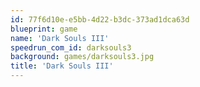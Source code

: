 ```yaml
---
id: 77f6d10e-e5bb-4d22-b3dc-373ad1dca63d
blueprint: game
name: 'Dark Souls III'
speedrun_com_id: darksouls3
background: games/darksouls3.jpg
title: 'Dark Souls III'
---
```

